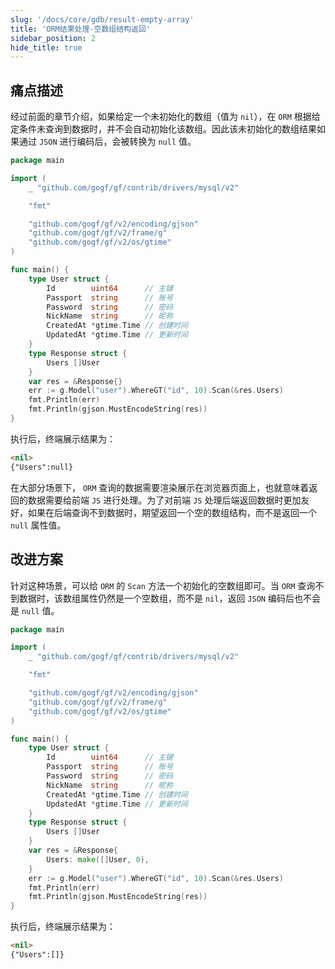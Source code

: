 ```yaml
---
slug: '/docs/core/gdb/result-empty-array'
title: 'ORM结果处理-空数组结构返回'
sidebar_position: 2
hide_title: true
---
```


## 痛点描述

经过前面的章节介绍，如果给定一个未初始化的数组（值为 `nil`），在 `ORM` 根据给定条件未查询到数据时，并不会自动初始化该数组。因此该未初始化的数组结果如果通过 `JSON` 进行编码后，会被转换为 `null` 值。

```go
package main

import (
    _ "github.com/gogf/gf/contrib/drivers/mysql/v2"

    "fmt"

    "github.com/gogf/gf/v2/encoding/gjson"
    "github.com/gogf/gf/v2/frame/g"
    "github.com/gogf/gf/v2/os/gtime"
)

func main() {
    type User struct {
        Id        uint64      // 主键
        Passport  string      // 账号
        Password  string      // 密码
        NickName  string      // 昵称
        CreatedAt *gtime.Time // 创建时间
        UpdatedAt *gtime.Time // 更新时间
    }
    type Response struct {
        Users []User
    }
    var res = &Response{}
    err := g.Model("user").WhereGT("id", 10).Scan(&res.Users)
    fmt.Println(err)
    fmt.Println(gjson.MustEncodeString(res))
}
```

执行后，终端展示结果为：

```html
<nil>
{"Users":null}
```

在大部分场景下， `ORM` 查询的数据需要渲染展示在浏览器页面上，也就意味着返回的数据需要给前端 `JS` 进行处理。为了对前端 `JS` 处理后端返回数据时更加友好，如果在后端查询不到数据时，期望返回一个空的数组结构，而不是返回一个 `null` 属性值。

## 改进方案

针对这种场景，可以给 `ORM` 的 `Scan` 方法一个初始化的空数组即可。当 `ORM` 查询不到数据时，该数组属性仍然是一个空数组，而不是 `nil`，返回 `JSON` 编码后也不会是 `null` 值。

```go
package main

import (
    _ "github.com/gogf/gf/contrib/drivers/mysql/v2"

    "fmt"

    "github.com/gogf/gf/v2/encoding/gjson"
    "github.com/gogf/gf/v2/frame/g"
    "github.com/gogf/gf/v2/os/gtime"
)

func main() {
    type User struct {
        Id        uint64      // 主键
        Passport  string      // 账号
        Password  string      // 密码
        NickName  string      // 昵称
        CreatedAt *gtime.Time // 创建时间
        UpdatedAt *gtime.Time // 更新时间
    }
    type Response struct {
        Users []User
    }
    var res = &Response{
        Users: make([]User, 0),
    }
    err := g.Model("user").WhereGT("id", 10).Scan(&res.Users)
    fmt.Println(err)
    fmt.Println(gjson.MustEncodeString(res))
}
```

执行后，终端展示结果为：

```html
<nil>
{"Users":[]}
```